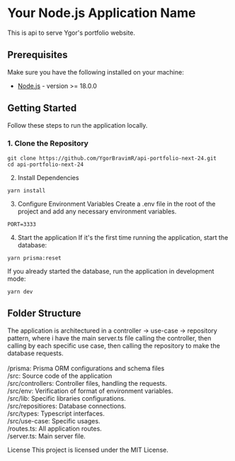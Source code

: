 # Your Node.js Application Name

This is api to serve Ygor's portfolio website.

## Prerequisites

Make sure you have the following installed on your machine:

- [Node.js](https://nodejs.org/) - version >= 18.0.0

## Getting Started

Follow these steps to run the application locally.

### 1. Clone the Repository

```
git clone https://github.com/YgorBravimR/api-portfolio-next-24.git
cd api-portfolio-next-24
```

2. Install Dependencies

```
yarn install
```

3. Configure Environment Variables
Create a .env file in the root of the project and add any necessary environment variables.

```
PORT=3333
```

4. Start the application
If it's the first time running the application, start the database:
```
yarn prisma:reset
```
If you already started the database, run the application in development mode:

```
yarn dev
```

## Folder Structure
The application is architectured in a controller -> use-case -> repository pattern, where i have the main server.ts file calling the controller, then calling by each specific use case, then calling the repository to make the database requests.
 <br/> <br/>
/prisma: Prisma ORM configurations and schema files <br/>
/src: Source code of the application <br/>
/src/controllers: Controller files, handling the requests. <br/>
/src/env: Verification of format of environment variables. <br/>
/src/lib: Specific libraries configurations. <br/>
/src/repositiores: Database connections. <br/>
/src/types: Typescript interfaces. <br/>
/src/use-case: Specific usages. <br/>
/routes.ts: All application routes. <br/>
/server.ts: Main server file. <br/>

License
This project is licensed under the MIT License.
